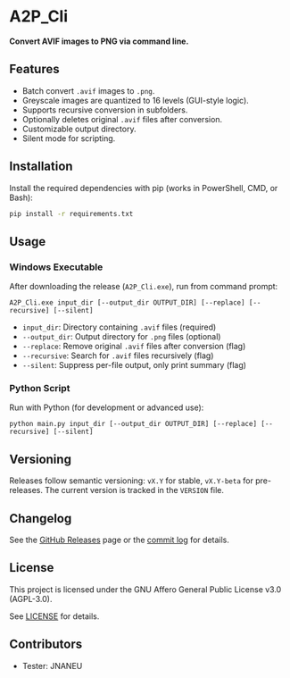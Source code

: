 # A2P_Cli

**Convert AVIF images to PNG via command line.**

## Features
- Batch convert `.avif` images to `.png`.
- Greyscale images are quantized to 16 levels (GUI-style logic).
- Supports recursive conversion in subfolders.
- Optionally deletes original `.avif` files after conversion.
- Customizable output directory.
- Silent mode for scripting.

## Installation
Install the required dependencies with pip (works in PowerShell, CMD, or Bash):

```sh
pip install -r requirements.txt
```

## Usage

### Windows Executable
After downloading the release (`A2P_Cli.exe`), run from command prompt:

```
A2P_Cli.exe input_dir [--output_dir OUTPUT_DIR] [--replace] [--recursive] [--silent]
```
- `input_dir`: Directory containing `.avif` files (required)
- `--output_dir`: Output directory for `.png` files (optional)
- `--replace`: Remove original `.avif` files after conversion (flag)
- `--recursive`: Search for `.avif` files recursively (flag)
- `--silent`: Suppress per-file output, only print summary (flag)

### Python Script
Run with Python (for development or advanced use):

```
python main.py input_dir [--output_dir OUTPUT_DIR] [--replace] [--recursive] [--silent]
```

## Versioning

Releases follow semantic versioning: `vX.Y` for stable, `vX.Y-beta` for pre-releases. The current version is tracked in the `VERSION` file.

## Changelog
See the [GitHub Releases](https://github.com/Devaste/A2P_Cli/releases) page or the [commit log](https://github.com/Devaste/A2P_Cli/commits/main) for details.

## License
This project is licensed under the GNU Affero General Public License v3.0 (AGPL-3.0).

See [LICENSE](https://www.gnu.org/licenses/agpl-3.0.html) for details.

## Contributors

- Tester: JNANEU

